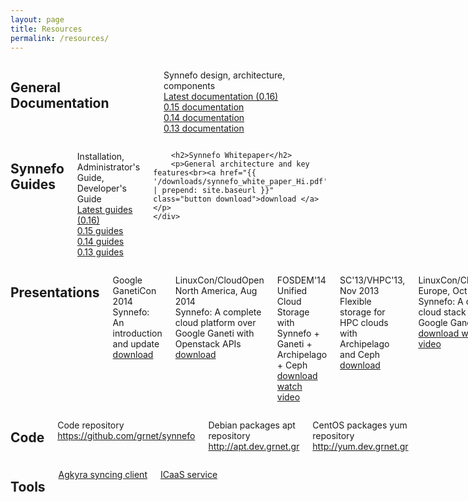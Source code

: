 ```yaml
---
layout: page
title: Resources
permalink: /resources/
---
```


<div class="row">
    <div class="columns small-3 text-center">
        <i class="fa fa-file-text-o fa-3x"></i>
    </div>
    <div class="columns small-9">
        <h2>General Documentation</h2>
        <p>Synnefo design, architecture, components <br>
            <a href="http://www.synnefo.org/docs/synnefo/latest/index.html">Latest documentation (0.16)</a><br>
            <a href="https://www.synnefo.org/docs/synnefo/0.15/">0.15 documentation </a><br>
            <a href="https://www.synnefo.org/docs/synnefo/0.14/">0.14 documentation</a><br>
            <a href="https://www.synnefo.org/docs/synnefo/0.13/">0.13 documentation</a><br>
        </p>
    </div>
</div>
<div class="row">
    <div class="columns small-3 text-center">
        <i class="fa fa-life-ring fa-3x"></i>
    </div>
    <div class="columns small-9">
        <h2>Synnefo Guides </h2>
        <p>Installation, Administrator's Guide, Developer's Guide<br>
            <a href="http://www.synnefo.org/docs/synnefo/latest/index.html#synnefo-guides">Latest guides (0.16)</a><br>
            <a href="http://www.synnefo.org/docs/synnefo/0.15/index.html#synnefo-guides">0.15 guides </a><br>
            <a href="http://www.synnefo.org/docs/synnefo/0.14/index.html#synnefo-guides">0.14 guides</a><br>
            <a href="http://www.synnefo.org/docs/synnefo/0.13/index.html#synnefo-guides">0.13 guides</a><br>
        </p>

        <h2>Synnefo Whitepaper</h2>
        <p>General architecture and key features<br><a href="{{ '/downloads/synnefo_white_paper_Hi.pdf' | prepend: site.baseurl }}" class="button download">download </a></p>
    </div>
</div>

<div class="row">
    <div class="columns small-3 text-center">
        <i class="fa fa-line-chart fa-3x"></i>
    </div>
    <div class="columns small-9">
        <h2>Presentations</h2>
        <p>Google GanetiCon 2014<br> Synnefo: An introduction and update
            <br><a href="https://pithos.okeanos.grnet.gr/public/Si3JNhVoUQJcIdT2biwCc3" class="button download" title="Google GanetiCon 2014 presenatation">download </a>
        </p>
        <p>LinuxCon/CloudOpen North America, Aug 2014<br> Synnefo: A complete cloud platform over Google Ganeti with Openstack APIs
            <br><a href="http://www.slideshare.net/VangelisKoukis/synnefo-linuxconcloudopen-na-2014" class="button download" title="LinuxCon/Cloud Open North America 2014 presenatation">download </a>
        </p>
        <p>FOSDEM'14<br>Unified Cloud Storage with Synnefo + Ganeti + Archipelago + Ceph
            <br><a href="https://pithos.okeanos.grnet.gr/public/gyPowF3TPqdkqHnRWd8KU4" class="button download" title="fosdem 2014 Synnefo + Ganeti + Archipelago + Ceph presenatation">download </a>
            <a href="http://ftp.heanet.ie/mirrors/fosdem-video/2014/UD2120_Chavanne/Saturday/Unified_Cloud_Storage_with_Synnefo_Ganeti_Archipelago_Ceph.webm" title="fosdem 2014 Synnefo video" class="button watch" target="_blank"><span>watch video</span></a>
        </p>
        <p>SC'13/VHPC'13, Nov 2013<br>Flexible storage for HPC clouds with Archipelago and Ceph
            <br><a href="https://pithos.okeanos.grnet.gr/public/6SCbXPVULEaOIaWe69uYG4" class="button download" title="Archipelago @ VHPC'13 / SuperComputing '13">download </a>
        </p>
        <p>LinuxCon/CloudOpen Europe, Oct 2013<br>Synnefo: A complete cloud stack over Google Ganeti
            <br><a href="https://pithos.okeanos.grnet.gr/public/h95nV0avtWoQFLrbrUuB13" class="button download" title="Synnefo @ LinuxCon/CloudOpen Europe">download </a>
            <a href="http://www.youtube.com/watch?v=ruzo36xdDFo"  class="button watch" target="_blank" title="LinuxCon Video Presentation"><span>watch video</span></a>
        </p>
        <p>Ceph Day London, Oct 2013<br>Synnefo + Ganeti + Ceph
            <br><a href="https://pithos.okeanos.grnet.gr/public/vmYLoxipHItMhXUB3vKNB3" class="button download" title="Synnefo @ Ceph Day London">download </a>
        </p>
        <p>FOSDEM'13<br>Introducing the Synnefo open source IaaS platform
            <br><a href="https://okeanos.grnet.gr/static/medialibrary/2013/02/20130203_-_vkoukis-SynnefoFOSDEM13_1.pdf" class="button download" title="fosdem 2013 Synnefo presenatation">download </a>
            <a href="https://archive.fosdem.org/2013/schedule/event/synnefo/" title="fosdem 2013 Synnefo video" class="button watch" target="_blank"><span>watch video</span></a>
        </p>
    </div>
</div>
<div class="row">
    <div class="columns small-3 text-center">
        <i class="fa fa-file-code-o fa-3x"></i>
    </div>
    <div class="columns small-9">
        <h2>Code</h2>
        <p>Code repository<br><a href="https://github.com/grnet/synnefo">https://github.com/grnet/synnefo</a></p>
        <p>Debian packages apt repository <br><a href="http://apt.dev.grnet.gr">http://apt.dev.grnet.gr</a></p>
        <p>CentOS packages yum repository <br><a href="http://yum.dev.grnet.gr">http://yum.dev.grnet.gr</a></p>
    </div>
</div>
<div class="row">
    <div class="columns small-3 text-center">
        <i class="fa fa-wrench fa-3x"></i>
    </div>
    <div class="columns small-9">
        <h2>Tools</h2>
        <p><a href="{{ '/agkyra/' | prepend: site.baseurl }}">Agkyra syncing client</a></p>
        <p><a href="{{ '/icaas/' | prepend: site.baseurl }}">ICaaS service</a></p>
    </div>
</div>

